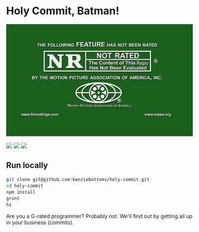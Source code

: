 # Holy Commit, Batman!

![assets/img/nr.jpg](assets/img/nr.jpg)

![](https://img.shields.io/badge/data-github_api-green.svg)
![](https://img.shields.io/badge/browserify-v5.3.0-orange.svg)
![](https://img.shields.io/badge/lodash-v4.17.10-blue.svg)

## Run locally

```bash
git clone git@github.com:kenziebottoms/holy-commit.git
cd holy-commit
npm install
grunt
hs
```

Are you a G-rated programmer? Probably not. We'll find out by getting all up in your business (commits).